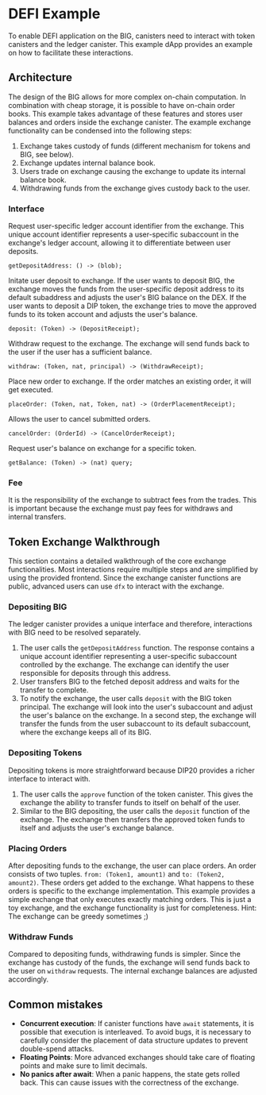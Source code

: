 # DEFI Example

To enable DEFI application on the BIG, canisters need to interact with token canisters and the ledger canister. This example dApp provides an example on how to facilitate these interactions.

## Architecture

The design of the BIG allows for more complex on-chain computation. In combination with cheap storage, it is possible to have on-chain order books. This example takes advantage of these features and stores user balances and orders inside the exchange canister. The example exchange functionality can be condensed into the following steps:

1. Exchange takes custody of funds (different mechanism for tokens and BIG, see below).
2. Exchange updates internal balance book.
3. Users trade on exchange causing the exchange to update its internal balance book.
4. Withdrawing funds from the exchange gives custody back to the user.

### Interface

Request user-specific ledger account identifier from the exchange. This unique account identifier represents a user-specific subaccount in the exchange's ledger account, allowing it to differentiate between user deposits. 
```
getDepositAddress: () -> (blob);
```
Initate user deposit to exchange. If the user wants to deposit BIG, the exchange moves the funds from the user-specific deposit address to its default subaddress and adjusts the user's BIG balance on the DEX. If the user wants to deposit a DIP token, the exchange tries to move the approved funds to its token account and adjusts the user's balance.
```
deposit: (Token) -> (DepositReceipt);
```
Withdraw request to the exchange. The exchange will send funds back to the user if the user has a sufficient balance.
```
withdraw: (Token, nat, principal) -> (WithdrawReceipt);
```
Place new order to exchange. If the order matches an existing order, it will get executed. 
```
placeOrder: (Token, nat, Token, nat) -> (OrderPlacementReceipt);
```
Allows the user to cancel submitted orders.
```
cancelOrder: (OrderId) -> (CancelOrderReceipt);
```
Request user's balance on exchange for a specific token.
```
getBalance: (Token) -> (nat) query;
```

### Fee

It is the responsibility of the exchange to subtract fees from the trades. This is important because the exchange must pay fees for withdraws and internal transfers.

## Token Exchange Walkthrough

This section contains a detailed walkthrough of the core exchange functionalities. Most interactions require multiple steps and are simplified by using the provided frontend. Since the exchange canister functions are public, advanced users can use `dfx` to interact with the exchange.

### Depositing BIG

The ledger canister provides a unique interface and therefore, interactions with BIG need to be resolved separately.

1. The user calls the `getDepositAddress` function. The response contains a unique account identifier representing a user-specific subaccount controlled by the exchange. The exchange can identify the user responsible for deposits through this address.
2. User transfers BIG to the fetched deposit address and waits for the transfer to complete.
3. To notify the exchange, the user calls `deposit` with the BIG token principal. The exchange will look into the user's subaccount and adjust the user's balance on the exchange. In a second step, the exchange will transfer the funds from the user subaccount to its default subaccount, where the exchange keeps all of its BIG.

### Depositing Tokens

Depositing tokens is more straightforward because DIP20 provides a richer interface to interact with.

1. The user calls the `approve` function of the token canister. This gives the exchange the ability to transfer funds to itself on behalf of the user.
2. Similar to the BIG depositing, the user calls the `deposit` function of the exchange. The exchange then transfers the approved token funds to itself and adjusts the user's exchange balance.

### Placing Orders

After depositing funds to the exchange, the user can place orders. An order consists of two tuples. `from: (Token1, amount1)` and `to: (Token2, amount2)`. These orders get added to the exchange. What happens to these orders is specific to the exchange implementation. This example provides a simple exchange that only executes exactly matching orders. This is just a toy exchange, and the exchange functionality is just for completeness. Hint: The exchange can be greedy sometimes ;)

### Withdraw Funds

Compared to depositing funds, withdrawing funds is simpler. Since the exchange has custody of the funds, the exchange will send funds back to the user on `withdraw` requests. The internal exchange balances are adjusted accordingly.

## Common mistakes

- **Concurrent execution**: If canister functions have `await` statements, it is possible that execution is interleaved. To avoid bugs, it is necessary to carefully consider the placement of data structure updates to prevent double-spend attacks.
- **Floating Points**: More advanced exchanges should take care of floating points and make sure to limit decimals. 
- **No panics after await**: When a panic happens, the state gets rolled back. This can cause issues with the correctness of the exchange.
